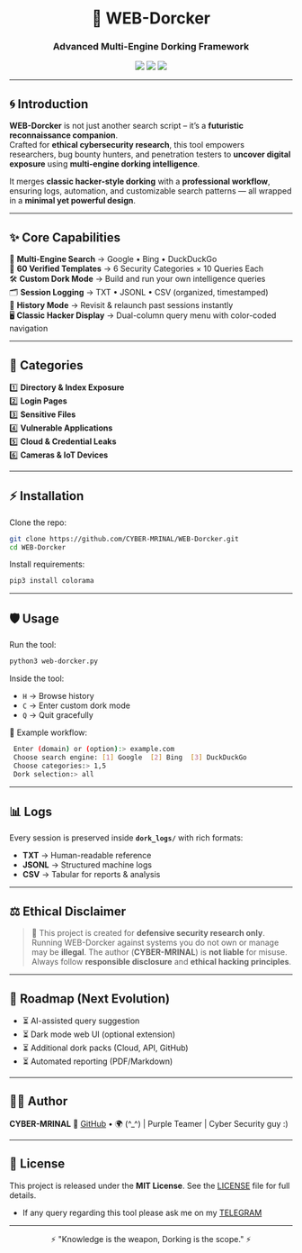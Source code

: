 <h1 align="center">🌌 WEB-Dorcker</h1>
<h3 align="center">Advanced Multi-Engine Dorking Framework</h3>
<p align="center">
  <img src="https://img.shields.io/badge/Author-CYBER--MRINAL-blue?style=for-the-badge&logo=github" />
  <img src="https://img.shields.io/badge/Python-3.13-yellow?style=for-the-badge&logo=python" />
  <img src="https://img.shields.io/badge/License-MIT-green?style=for-the-badge" />
</p>

---

## 🌀 Introduction  

**WEB-Dorcker** is not just another search script – it’s a **futuristic reconnaissance companion**.  
Crafted for **ethical cybersecurity research**, this tool empowers researchers, bug bounty hunters, and penetration testers to **uncover digital exposure** using **multi-engine dorking intelligence**.  

It merges **classic hacker-style dorking** with a **professional workflow**, ensuring logs, automation, and customizable search patterns — all wrapped in a **minimal yet powerful design**.  

---

## ✨ Core Capabilities  

🚀 **Multi-Engine Search** → Google • Bing • DuckDuckGo  
📂 **60 Verified Templates** → 6 Security Categories × 10 Queries Each  
🛠 **Custom Dork Mode** → Build and run your own intelligence queries  
🗂 **Session Logging** → TXT • JSONL • CSV (organized, timestamped)  
📜 **History Mode** → Revisit & relaunch past sessions instantly  
🖥 **Classic Hacker Display** → Dual-column query menu with color-coded navigation  

---

## 🔎 Categories  

1️⃣ **Directory & Index Exposure**  
2️⃣ **Login Pages**  
3️⃣ **Sensitive Files**  
4️⃣ **Vulnerable Applications**  
5️⃣ **Cloud & Credential Leaks**  
6️⃣ **Cameras & IoT Devices**  

---

## ⚡ Installation  

Clone the repo:  
```bash
git clone https://github.com/CYBER-MRINAL/WEB-Dorcker.git
cd WEB-Dorcker
````

Install requirements:

```bash
pip3 install colorama
```

---

## 🛡 Usage

Run the tool:

```bash
python3 web-dorcker.py
```

Inside the tool:

* `H` → Browse history
* `C` → Enter custom dork mode
* `Q` → Quit gracefully

🔮 Example workflow:

```bash
 Enter (domain) or (option):> example.com
 Choose search engine: [1] Google  [2] Bing  [3] DuckDuckGo
 Choose categories:> 1,5
 Dork selection:> all
```

---

## 📊 Logs

Every session is preserved inside **`dork_logs/`** with rich formats:

* **TXT** → Human-readable reference
* **JSONL** → Structured machine logs
* **CSV** → Tabular for reports & analysis

---

## ⚖️ Ethical Disclaimer

> 🛑 This project is created for **defensive security research only**.
> Running WEB-Dorcker against systems you do not own or manage may be **illegal**.
> The author (**CYBER-MRINAL**) is **not liable** for misuse.
> Always follow **responsible disclosure** and **ethical hacking principles**.

---

## 🧭 Roadmap (Next Evolution)

* ⏳ AI-assisted query suggestion
* ⏳ Dark mode web UI (optional extension)
* ⏳ Additional dork packs (Cloud, API, GitHub)
* ⏳ Automated reporting (PDF/Markdown)

---

## 👨‍💻 Author

**CYBER-MRINAL**
🔗 [GitHub](https://github.com/CYBER-MRINAL) • 🌍 (^_^) | Purple Teamer | Cyber Security guy :)

---

## 📜 License

This project is released under the **MIT License**.
See the [LICENSE](LICENSE) file for full details.
- If any query regarding this tool please ask me on my [TELEGRAM](https://t.me/cybermrinalgroup)

---

<p align="center">
  ⚡ "Knowledge is the weapon, Dorking is the scope." ⚡
</p>
